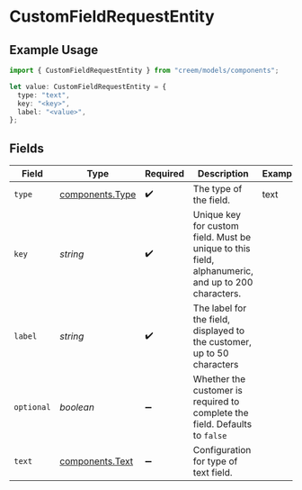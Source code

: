 # CustomFieldRequestEntity

## Example Usage

```typescript
import { CustomFieldRequestEntity } from "creem/models/components";

let value: CustomFieldRequestEntity = {
  type: "text",
  key: "<key>",
  label: "<value>",
};
```

## Fields

| Field                                                                                              | Type                                                                                               | Required                                                                                           | Description                                                                                        | Example                                                                                            |
| -------------------------------------------------------------------------------------------------- | -------------------------------------------------------------------------------------------------- | -------------------------------------------------------------------------------------------------- | -------------------------------------------------------------------------------------------------- | -------------------------------------------------------------------------------------------------- |
| `type`                                                                                             | [components.Type](../../models/components/type.md)                                                 | :heavy_check_mark:                                                                                 | The type of the field.                                                                             | text                                                                                               |
| `key`                                                                                              | *string*                                                                                           | :heavy_check_mark:                                                                                 | Unique key for custom field. Must be unique to this field, alphanumeric, and up to 200 characters. |                                                                                                    |
| `label`                                                                                            | *string*                                                                                           | :heavy_check_mark:                                                                                 | The label for the field, displayed to the customer, up to 50 characters                            |                                                                                                    |
| `optional`                                                                                         | *boolean*                                                                                          | :heavy_minus_sign:                                                                                 | Whether the customer is required to complete the field. Defaults to `false`                        |                                                                                                    |
| `text`                                                                                             | [components.Text](../../models/components/text.md)                                                 | :heavy_minus_sign:                                                                                 | Configuration for type of text field.                                                              |                                                                                                    |
